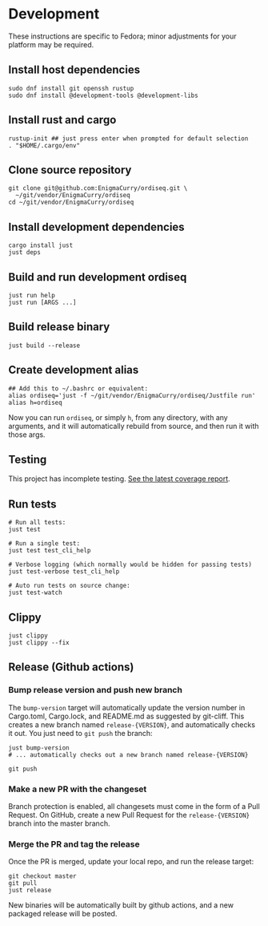# Development

These instructions are specific to Fedora; minor adjustments for your
platform may be required.

## Install host dependencies

```
sudo dnf install git openssh rustup
sudo dnf install @development-tools @development-libs
```

## Install rust and cargo

```
rustup-init ## just press enter when prompted for default selection
. "$HOME/.cargo/env"
```

## Clone source repository

```
git clone git@github.com:EnigmaCurry/ordiseq.git \
  ~/git/vendor/EnigmaCurry/ordiseq
cd ~/git/vendor/EnigmaCurry/ordiseq
```

## Install development dependencies

```
cargo install just
just deps
```

## Build and run development ordiseq

```
just run help
just run [ARGS ...]
```

## Build release binary

```
just build --release
```

## Create development alias

```
## Add this to ~/.bashrc or equivalent:
alias ordiseq='just -f ~/git/vendor/EnigmaCurry/ordiseq/Justfile run'
alias h=ordiseq
```

Now you can run `ordiseq`, or simply `h`, from any directory, with
any arguments, and it will automatically rebuild from source, and then
run it with those args.

## Testing

This project has incomplete testing. [See the latest coverage
report](https://EnigmaCurry.github.io/ordiseq/coverage/master/).

## Run tests

```
# Run all tests:
just test

# Run a single test:
just test test_cli_help

# Verbose logging (which normally would be hidden for passing tests)
just test-verbose test_cli_help

# Auto run tests on source change:
just test-watch
```

## Clippy

```
just clippy
just clippy --fix
```

## Release (Github actions)

### Bump release version and push new branch

The `bump-version` target will automatically update the version number
in Cargo.toml, Cargo.lock, and README.md as suggested by git-cliff.
This creates a new branch named `release-{VERSION}`, and automatically
checks it out. You just need to `git push` the branch:

```
just bump-version
# ... automatically checks out a new branch named release-{VERSION}

git push
```

### Make a new PR with the changeset

Branch protection is enabled, all changesets must come in the form of
a Pull Request. On GitHub, create a new Pull Request for the
`release-{VERSION}` branch into the master branch.

### Merge the PR and tag the release

Once the PR is merged, update your local repo, and run the release
target:

```
git checkout master
git pull
just release
```

New binaries will be automatically built by github actions, and a new
packaged release will be posted.
